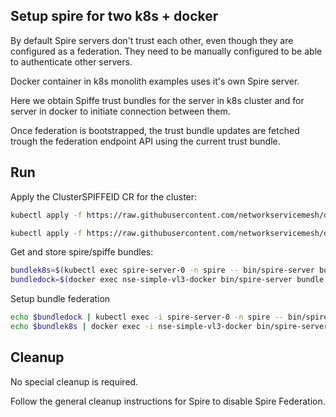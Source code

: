 
## Setup spire for two k8s + docker

By default Spire servers don't trust each other, even though they are configured as a federation.
They need to be manually configured to be able to authenticate other servers.

Docker container in k8s monolith examples uses it's own Spire server.

Here we obtain Spiffe trust bundles for the server in k8s cluster and for server in docker to initiate connection between them.

Once federation is bootstrapped, the trust bundle updates are fetched trough the federation endpoint API using the current trust bundle.

## Run

Apply the ClusterSPIFFEID CR for the cluster:
```bash
kubectl apply -f https://raw.githubusercontent.com/networkservicemesh/deployments-k8s/c864952730c69469e8995659a8a5e84b0f1e7687/examples/k8s_monolith/external_nse/spiffe_federation/clusterspiffeid-template.yaml
```

```bash
kubectl apply -f https://raw.githubusercontent.com/networkservicemesh/deployments-k8s/c864952730c69469e8995659a8a5e84b0f1e7687/examples/spire/base/clusterspiffeid-webhook-template.yaml
```

Get and store spire/spiffe bundles:
```bash
bundlek8s=$(kubectl exec spire-server-0 -n spire -- bin/spire-server bundle show -format spiffe)
bundledock=$(docker exec nse-simple-vl3-docker bin/spire-server bundle show -format spiffe)
```

Setup bundle federation
```bash
echo $bundledock | kubectl exec -i spire-server-0 -n spire -- bin/spire-server bundle set -format spiffe -id "spiffe://docker.nsm/cmd-nse-simple-vl3-docker"
echo $bundlek8s | docker exec -i nse-simple-vl3-docker bin/spire-server bundle set -format spiffe -id "spiffe://k8s.nsm"
```

## Cleanup

No special cleanup is required.

Follow the general cleanup instructions for Spire to disable Spire Federation.
